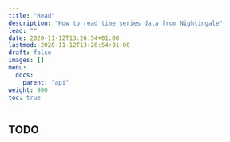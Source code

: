 ```yaml
---
title: "Read"
description: "How to read time series data from Nightingale"
lead: ""
date: 2020-11-12T13:26:54+01:00
lastmod: 2020-11-12T13:26:54+01:00
draft: false
images: []
menu:
  docs:
    parent: "api"
weight: 900
toc: true
---
```


## TODO